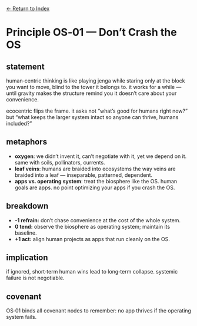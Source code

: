 [← Return to Index](/eriirfos-eng/-ternlang/blob/main/13/wiki/index.md)


# Principle OS‑01 — Don’t Crash the OS

## statement
human‑centric thinking is like playing jenga while staring only at the block you want to move, blind to the tower it belongs to. it works for a while — until gravity makes the structure remind you it doesn’t care about your convenience.

ecocentric flips the frame. it asks not “what’s good for humans right now?” but “what keeps the larger system intact so anyone can thrive, humans included?”

## metaphors
- **oxygen**: we didn’t invent it, can’t negotiate with it, yet we depend on it. same with soils, pollinators, currents. 
- **leaf veins**: humans are braided into ecosystems the way veins are braided into a leaf — inseparable, patterned, dependent.
- **apps vs. operating system**: treat the biosphere like the OS. human goals are apps. no point optimizing your apps if you crash the OS.

## breakdown
- **-1 refrain:** don’t chase convenience at the cost of the whole system.
- **0 tend:** observe the biosphere as operating system; maintain its baseline.
- **+1 act:** align human projects as apps that run cleanly on the OS.

## implication
if ignored, short‑term human wins lead to long‑term collapse. systemic failure is not negotiable.

## covenant
OS‑01 binds all covenant nodes to remember: no app thrives if the operating system fails.
